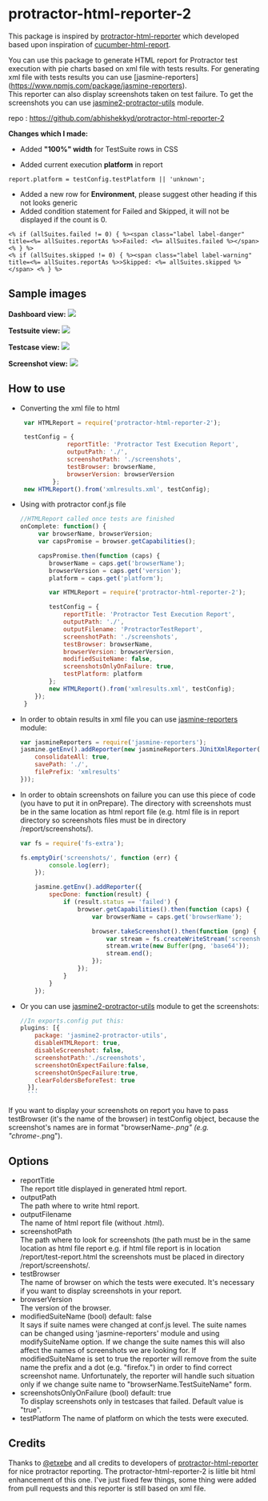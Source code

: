 protractor-html-reporter-2
=================================

This package is inspired by [protractor-html-reporter](https://github.com/etxebe/protractor-html-reporter) which developed based upon inspiration of [cucumber-html-report](https://www.npmjs.com/package/cucumber-html-reporter).

You can use this package to generate HTML report for Protractor test execution with pie charts based on xml file with tests results. For generating xml file with tests results you can use  [jasmine-reporters] (https://www.npmjs.com/package/jasmine-reporters).   
This reporter can also display screenshots taken on test failure. To get the screenshots you can use [jasmine2-protractor-utils](https://www.npmjs.com/package/jasmine2-protractor-utils) module.

repo : https://github.com/abhishekkyd/protractor-html-reporter-2

**Changes which I made:**

-  Added **"100%" width** for TestSuite rows in CSS

-  Added current execution **platform** in report

`report.platform = testConfig.testPlatform || 'unknown';`

-  Added a new row for **Environment**, please suggest other heading if this not looks generic
-  Added condition statement for Failed and Skipped, it will not be displayed if the count is 0.

```
<% if (allSuites.failed != 0) { %><span class="label label-danger" title=<%= allSuites.reportAs %>>Failed: <%= allSuites.failed %></span> <% } %>
<% if (allSuites.skipped != 0) { %><span class="label label-warning" title=<%= allSuites.reportAs %>>Skipped: <%= allSuites.skipped %></span> <% } %>
```

Sample images
----------------------------------
**Dashboard view:**
<img src="https://raw.githubusercontent.com/abhishekkyd/protractor-html-reporter-2/master/images/Report-Dashboard.png" />

**Testsuite view:**
<img src="https://raw.githubusercontent.com/abhishekkyd/protractor-html-reporter-2/master/images/Report-TestSuite.png" />

**Testcase view:**
<img src="https://raw.githubusercontent.com/abhishekkyd/protractor-html-reporter-2/master/images/Report-TestCase.png" />

**Screenshot view:**
<img src="https://raw.githubusercontent.com/abhishekkyd/protractor-html-reporter-2/master/images/Report-Screenshot.png" />

How to use
----------------------------------
* Converting the xml file to html
   ```javascript
    var HTMLReport = require('protractor-html-reporter-2');

	testConfig = {
                reportTitle: 'Protractor Test Execution Report',
                outputPath: './',
                screenshotPath: './screenshots',
                testBrowser: browserName,
                browserVersion: browserVersion
            };
    new HTMLReport().from('xmlresults.xml', testConfig);
    ```

* Using with protractor conf.js file

    ```javascript	
    //HTMLReport called once tests are finished
    onComplete: function() {
         var browserName, browserVersion;
         var capsPromise = browser.getCapabilities();

         capsPromise.then(function (caps) {
            browserName = caps.get('browserName');
            browserVersion = caps.get('version');
            platform = caps.get('platform');

            var HTMLReport = require('protractor-html-reporter-2');

			testConfig = {
                reportTitle: 'Protractor Test Execution Report',
                outputPath: './',
                outputFilename: 'ProtractorTestReport',
                screenshotPath: './screenshots',
                testBrowser: browserName,
                browserVersion: browserVersion,
                modifiedSuiteName: false,
                screenshotsOnlyOnFailure: true,
                testPlatform: platform
            };
            new HTMLReport().from('xmlresults.xml', testConfig);
        });
     }
     ```

* In order to obtain results in xml file you can use [jasmine-reporters](https://www.npmjs.com/package/jasmine-reporters) module:

    ```javascript
    var jasmineReporters = require('jasmine-reporters');
    jasmine.getEnv().addReporter(new jasmineReporters.JUnitXmlReporter({
        consolidateAll: true,
        savePath: './',
        filePrefix: 'xmlresults'
    }));
    ```
	
* In order to obtain screenshots on failure you can use this piece of code (you have to put it in onPrepare). The directory with screenshots must be in the same location as html report file (e.g. html file is in report directory so screenshots files must be in directory /report/screenshots/).

	```javascript
	var fs = require('fs-extra');
	
	fs.emptyDir('screenshots/', function (err) {
            console.log(err);
        });

        jasmine.getEnv().addReporter({
            specDone: function(result) {
                if (result.status == 'failed') {
                    browser.getCapabilities().then(function (caps) {
                        var browserName = caps.get('browserName');

                        browser.takeScreenshot().then(function (png) {
                            var stream = fs.createWriteStream('screenshots/' + browserName + '-' + result.fullName+ '.png');
                            stream.write(new Buffer(png, 'base64'));
                            stream.end();
                        });
                    });
                }
            }
        });
	```
* Or you can use [jasmine2-protractor-utils](https://www.npmjs.com/package/jasmine2-protractor-utils) module to get the screenshots:

	```javascript
	//In exports.config put this:
    plugins: [{
        package: 'jasmine2-protractor-utils',
        disableHTMLReport: true,
        disableScreenshot: false,
        screenshotPath:'./screenshots',
        screenshotOnExpectFailure:false,
        screenshotOnSpecFailure:true,
        clearFoldersBeforeTest: true
      }],
      ```
If you want to display your screenshots on report you have to pass testBrowser (it's the name of the browser) in testConfig object, because the screenshot's names are in format "browserName-*.png" (e.g. "chrome-*.png").

Options
----------------------------------      
* reportTitle  
The report title displayed in generated html report.  
* outputPath  
The path where to write html report.
* outputFilename  
The name of html report file (without .html).
* screenshotPath  
The path where to look for screenshots (the path must be in the same location as html file report e.g. if html file report is in location /report/test-report.html the screenshots must be placed in directory /report/screenshots/.
* testBrowser   
The name of browser on which the tests were executed. It's necessary if you want to display screenshots in your report.
* browserVersion   
The version of the browser.
*  modifiedSuiteName (bool) default: false  
It says if suite names were changed at conf.js level. The suite names can be changed using 'jasmine-reporters' module and using modifySuiteName option. If we change the suite names this will also affect the names of screenshots we are looking for. If modifiedSuiteName is set to true the reporter will remove from the suite name the prefix and a dot (e.g. "firefox.") in order to find correct screenshot name. Unfortunately, the reporter will handle such situation only if we change suite name to "browserName.TestSuiteName" form.
* screenshotsOnlyOnFailure (bool) default: true   
To display screenshots only in testcases that failed. Default value is "true".
* testPlatform 
The name of platform on which the tests were executed.

Credits
----------------------------------
Thanks to [@etxebe](https://github.com/etxebe) and all credits to developers of [protractor-html-reporter](https://github.com/etxebe/protractor-html-reporter) for nice protractor reporting. The protractor-html-reporter-2 is liitle bit html enhancement of this one. I've just fixed few things, some thing were added from pull requests and this reporter is still based on xml file.


